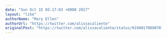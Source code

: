 ```yaml
---
date: "Sun Oct 15 03:17:03 +0000 2017"
layout: "like"
authorName: "Mary Ellen"
authorUrl: "https://twitter.com/alissacaliente"
originalPost: "https://twitter.com/alissacaliente/status/919401708907876352"
---
```

